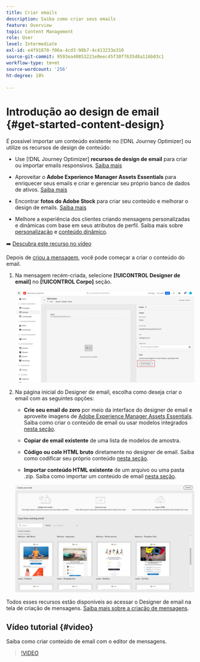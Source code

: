 ```yaml
---
title: Criar emails
description: Saiba como criar seus emails
feature: Overview
topic: Content Management
role: User
level: Intermediate
exl-id: e4f91870-f06a-4cd3-98b7-4c413233e310
source-git-commit: 9593ea40853221e0eec45f30f7635d8a116b03c1
workflow-type: tm+mt
source-wordcount: '256'
ht-degree: 18%

---
```


# Introdução ao design de email {#get-started-content-design}

É possível importar um conteúdo existente no [!DNL Journey Optimizer] ou utilize os recursos de design de conteúdo:

* Use [!DNL Journey Optimizer] **recursos de design de email** para criar ou importar emails responsivos. [Saiba mais](../design/create-email-content.md)

* Aproveitar o **Adobe Experience Manager Assets Essentials** para enriquecer seus emails e criar e gerenciar seu próprio banco de dados de ativos. [Saiba mais](../design/assets-essentials.md)

* Encontrar **fotos do Adobe Stock** para criar seu conteúdo e melhorar o design de emails. [Saiba mais](../design/stock.md)

* Melhore a experiência dos clientes criando mensagens personalizadas e dinâmicas com base em seus atributos de perfil. Saiba mais sobre [personalização](../personalization/personalize.md) e [conteúdo dinâmico](../personalization/get-started-dynamic-content.md).

➡️ [Descubra este recurso no vídeo](#video)

Depois de [criou a mensagem](../messages/get-started-content.md), você pode começar a criar o conteúdo do email.

1. Na mensagem recém-criada, selecione **[!UICONTROL Designer de email]** no **[!UICONTROL Corpo]** seção.

   ![](assets/import-html_1.png)

1. Na página inicial do Designer de email, escolha como deseja criar o email com as seguintes opções:

   * **Crie seu email do zero** por meio da interface do designer de email e aproveite imagens de [Adobe Experience Manager Assets Essentials](assets-essentials.md). Saiba como criar o conteúdo de email ou usar modelos integrados [nesta seção](create-email-content.md).

   * **Copiar de email existente** de uma lista de modelos de amostra.

   * **Código ou cole HTML bruto** diretamente no designer de email. Saiba como codificar seu próprio conteúdo [nesta seção](code-content.md).

   * **Importar conteúdo HTML existente** de um arquivo ou uma pasta .zip. Saiba como importar um conteúdo de email [nesta seção](existing-content.md).

   ![](assets/email_designer_25.png)

Todos esses recursos estão disponíveis ao acessar o Designer de email na tela de criação de mensagens. [Saiba mais sobre a criação de mensagens](../messages/get-started-content.md).


## Vídeo tutorial {#video}

Saiba como criar conteúdo de email com o editor de mensagens.

>[!VIDEO](https://video.tv.adobe.com/v/334150?quality=12)